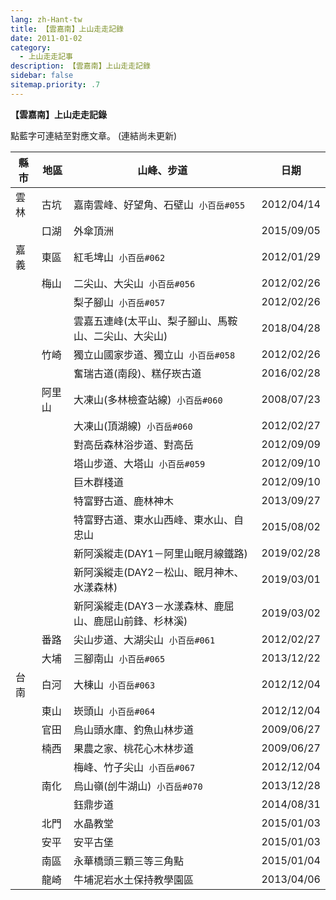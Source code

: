 ```yaml
---
lang: zh-Hant-tw
title: 【雲嘉南】上山走走記錄
date: 2011-01-02
category: 
  - 上山走走記事
description: 【雲嘉南】上山走走記錄
sidebar: false
sitemap.priority: .7
---
```


**【雲嘉南】上山走走記錄**

點藍字可連結至對應文章。
(連結尚未更新)

<!-- more -->

| 縣市     | 地區     | 山峰、步道                          | 日期         |
|--------|--------|--------------------------------|------------|
| 雲林     | 古坑     | 嘉南雲峰、好望角、石壁山&nbsp; `小百岳#055`     | 2012/04/14 |
| &nbsp; | 口湖     | 外傘頂洲                           | 2015/09/05 |
| 嘉義     | 東區     | 紅毛埤山&nbsp; `小百岳#062`             | 2012/01/29 |
| &nbsp; | 梅山     | 二尖山、大尖山&nbsp; `小百岳#056`          | 2012/02/26 |
| &nbsp; | &nbsp; | 梨子腳山&nbsp; `小百岳#057`             | 2012/02/26 |
| &nbsp; | &nbsp; | 雲嘉五連峰(太平山、梨子腳山、馬鞍山、二尖山、大尖山)    | 2018/04/28 |
| &nbsp; | 竹崎     | 獨立山國家步道、獨立山&nbsp; `小百岳#058`      | 2012/02/26 |
| &nbsp; | &nbsp; | 奮瑞古道(南段)、糕仔崁古道                 | 2016/02/28 |
| &nbsp; | 阿里山    | 大凍山(多林檢查站線)&nbsp; `小百岳#060`      | 2008/07/23 |
| &nbsp; | &nbsp; | 大凍山(頂湖線)&nbsp; `小百岳#060`         | 2012/02/27 |
| &nbsp; | &nbsp; | 對高岳森林浴步道、對高岳                   | 2012/09/09 |
| &nbsp; | &nbsp; | 塔山步道、大塔山&nbsp; `小百岳#059`         | 2012/09/10 |
| &nbsp; | &nbsp; | 巨木群棧道                          | 2012/09/10 |
| &nbsp; | &nbsp; | 特富野古道、鹿林神木                     | 2013/09/27 |
| &nbsp; | &nbsp; | 特富野古道、東水山西峰、東水山、自忠山            | 2015/08/02 |
| &nbsp; | &nbsp; | 新阿溪縱走(DAY1－阿里山眠月線鐵路)           | 2019/02/28 |
| &nbsp; | &nbsp; | 新阿溪縱走(DAY2－松山、眠月神木、水漾森林)       | 2019/03/01 |
| &nbsp; | &nbsp; | 新阿溪縱走(DAY3－水漾森林、鹿屈山、鹿屈山前鋒、杉林溪) | 2019/03/02 |
| &nbsp; | 番路     | 尖山步道、大湖尖山&nbsp; `小百岳#061`        | 2012/02/27 |
| &nbsp; | 大埔     | 三腳南山&nbsp; `小百岳#065`             | 2013/12/22 |
| 台南     | 白河     | 大棟山&nbsp; `小百岳#063`              | 2012/12/04 |
| &nbsp; | 東山     | 崁頭山&nbsp; `小百岳#064`              | 2012/12/04 |
| &nbsp; | 官田     | 烏山頭水庫、釣魚山林步道                   | 2009/06/27 |
| &nbsp; | 楠西     | 果農之家、桃花心木林步道                   | 2009/06/27 |
| &nbsp; | &nbsp; | 梅峰、竹子尖山&nbsp; `小百岳#067`          | 2012/12/04 |
| &nbsp; | 南化     | 烏山嶺(刣牛湖山)&nbsp; `小百岳#070`        | 2013/12/28 |
| &nbsp; | &nbsp; | 鈺鼎步道                           | 2014/08/31 |
| &nbsp; | 北門     | 水晶教堂                           | 2015/01/03 |
| &nbsp; | 安平     | 安平古堡                           | 2015/01/03 |
| &nbsp; | 南區     | 永華橋頭三顆三等三角點                    | 2015/01/04 |
| &nbsp; | 龍崎     | 牛埔泥岩水土保持教學園區                   | 2013/04/06 |
